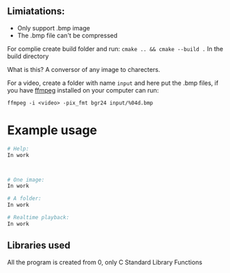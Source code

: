 ## Limiatations:
- Only support .bmp image
- The .bmp file can't be compressed

For complie create build folder and run: `cmake .. && cmake --build .` In the build directory

What is this? A conversor of any image to charecters.

For a video, create a folder with name `input` and here put the .bmp files, if you have [ffmpeg](https://ffmpeg.org/) installed on your computer can run:
```
ffmpeg -i <video> -pix_fmt bgr24 input/%04d.bmp
```

# Example usage

```bash
# Help:
In work



# One image:
In work

# A folder:
In work

# Realtime playback:
In work
```

## Libraries used
All the program is created from 0, only C Standard Library Functions